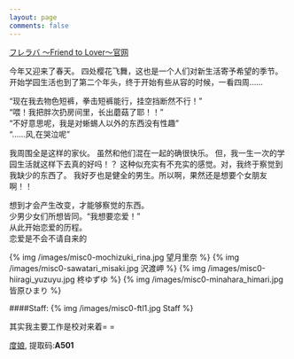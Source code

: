 ```yaml
---
layout: page
comments: false
---
```

[フレラバ ～Friend to Lover～官网](http://www.hook-net.jp/smee/friendlover/)

今年又迎来了春天。 四处樱花飞舞，这也是一个人们对新生活寄予希望的季节。 开始学园生活也到了第二个年头，终于开始有些从容的时候，一看四周……
 
“现在我去物色短裤，拳击短裤能行，挂空挡断然不行！”<br>“喂！我把胖次扔房间里，长出蘑菇了耶！！”<br>“不好意思呢，我是对蜥蜴人以外的东西没有性趣”<br>“……风,在哭泣呢”
 
我周围全是这样的家伙。 虽然和他们混在一起的确很快乐。 但，我一生一次的学园生活就这样下去真的好吗！？ 这种似充实有不充实的感觉。对，我终于察觉到我缺少的东西了。 我好歹也是健全的男生。所以啊，果然还是想要个女朋友啊！！
 
想到才会产生改变，才能够察觉的东西。<br>
少男少女们所想皆同。“我想要恋爱！”<br>
从此开始恋爱的历程。<br>
恋爱是不会不请自来的

{% img /images/misc0-mochizuki_rina.jpg 望月里奈 %}
{% img /images/misc0-sawatari_misaki.jpg 沢渡岬 %}
{% img /images/misc0-hiiragi_yuzuyu.jpg 柊ゆずゆ %}
{% img /images/misc0-minahara_himari.jpg 皆原ひまり %}

####Staff:
{% img /images/misc0-ftl1.jpg Staff %}

其实我主要工作是校对来着= =

[度娘](http://pan.baidu.com/share/init?shareid=2274121177&uk=458330896), 提取码:**A501**
